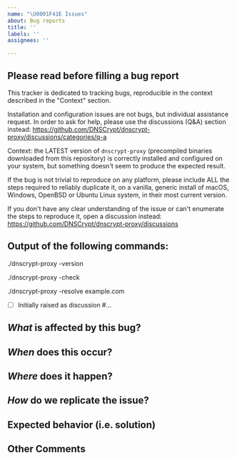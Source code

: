 ```yaml
---
name: "\U0001F41E Issues"
about: Bug reports
title: ''
labels: ''
assignees: ''

---
```


## Please read before filling a bug report

This tracker is dedicated to tracking bugs, reproducible in the context described in the
"Context" section.

Installation and configuration issues are not bugs, but individual assistance request.
In order to ask for help, please use the discussions (Q&A) section instead:
https://github.com/DNSCrypt/dnscrypt-proxy/discussions/categories/q-a

Context: the LATEST version of `dnscrypt-proxy` (precompiled binaries downloaded from this
repository) is correctly installed and configured on your system, but something doesn't
seem to produce the expected result.

If the bug is not trivial to reproduce on any platform, please include ALL the steps required
to reliably duplicate it, on a vanilla, generic install of macOS, Windows, OpenBSD or Ubuntu Linux
system, in their most current version.

If you don't have any clear understanding of the issue or can't enumerate the steps to
reproduce it, open a discussion instead:
https://github.com/DNSCrypt/dnscrypt-proxy/discussions


## Output of the following commands:

./dnscrypt-proxy -version

./dnscrypt-proxy -check

./dnscrypt-proxy -resolve example.com


- [ ] Initially raised as discussion #...



## *What* is affected by this bug?



## *When* does this occur?



## *Where* does it happen?



## *How* do we replicate the issue?
<!-- Please list all the steps required to reliably replicate it, starting from a newly installed operating system -->



## Expected behavior (i.e. solution)



## Other Comments

